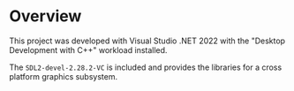# Overview

This project was developed with Visual Studio .NET 2022 with the "Desktop Development with C++" workload installed.

The `SDL2-devel-2.28.2-VC` is included and provides the libraries for a cross platform graphics subsystem.